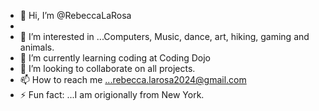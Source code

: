 - 👋 Hi, I’m @RebeccaLaRosa
- 
- 👀 I’m interested in ...Computers, Music, dance, art, hiking, gaming and animals.
- 🌱 I’m currently learning coding at Coding Dojo
- 💞️ I’m looking to collaborate on all projects.
- 📫 How to reach me ...rebecca.larosa2024@gmail.com
- ⚡ Fun fact: ...I am origionally from New York.

<!---
RebeccaLaRosa/RebeccaLaRosa is a ✨ special ✨ repository because its `README.md` (this file) appears on your GitHub profile.
You can click the Preview link to take a look at your changes.
--->
